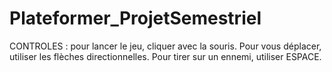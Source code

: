 # Plateformer_ProjetSemestriel


CONTROLES : 
pour lancer le jeu, cliquer avec la souris.
Pour vous déplacer, utiliser les flèches directionnelles.
Pour tirer sur un ennemi, utiliser ESPACE.